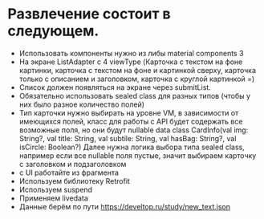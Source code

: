 # Развлечение состоит в следующем.
- Использовать компоненты нужно из либы material components 3
- На экране ListAdapter с 4 viewType (Карточка с текстом на фоне картинки, карточка с текстом на фоне и картинкой сверху, карточка только с описанием и заголовком, карточка с круглой картинкой =)
- Список должен появляться на экране через submitList.
- Обязательно использовать sealed class для разных типов (чтобы у них было разное количество полей)
- Тип карточки нужно выбирать на уровне VM, в зависимости от имеющихся полей, класс для работы с API будет содержать все возможные поля, но они будут nullable
data class CardInfo(val img: String?, val title:  String, val subtile: String, val hasBag: String?, val isCircle: Boolean?)
Далее нужна логика выбора типа sealed class, например если все nullable поля пустые, значит выбираем карточку с заголовком и подзаголовком
- с UI работайте из фрагмента
- Используем библиотеку Retrofit
- Используем suspend
- Применяем livedata
- Данные берём по пути https://develtop.ru/study/new_text.json
